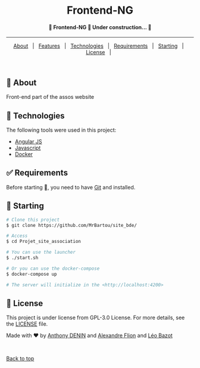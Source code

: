 <h1 align="center">Frontend-NG</h1>
<h4 align="center"> 🚧  Frontend-NG 🚀 Under construction...  🚧 </h4>
<hr>

<p align="center">
  <a href="#dart-about">About</a> &#xa0; | &#xa0;
  <a href="#sparkles-features">Features</a> &#xa0; | &#xa0;
  <a href="#rocket-technologies">Technologies</a> &#xa0; | &#xa0;
  <a href="#white_check_mark-requirements">Requirements</a> &#xa0; | &#xa0;
  <a href="#checkered_flag-starting">Starting</a> &#xa0; | &#xa0;
  <a href="#memo-license">License</a> &#xa0; | &#xa0;
</p>

<br>

## :dart: About ##

Front-end part of the assos website

## :rocket: Technologies ##

The following tools were used in this project:

- [Angular JS](https://angular.io)
- [Javascript](https://developer.mozilla.org/fr/docs/Web/JavaScript)
- [Docker](https://www.docker.com)

## :white_check_mark: Requirements ##

Before starting :checkered_flag:, you need to have [Git](https://git-scm.com) and installed.

## :checkered_flag: Starting ##

```bash
# Clone this project
$ git clone https://github.com/MrBartou/site_bde/

# Access
$ cd Projet_site_association

# You can use the launcher
$ ./start.sh

# Or you can use the docker-compose
$ docker-compose up

# The server will initialize in the <http://localhost:4200>
```

## :memo: License ##

This project is under license from GPL-3.0 License. For more details, see the [LICENSE](LICENSE.md) file.


Made with :heart: by <a href="https://github.com/MrBartou" target="_blank">Anthony DENIN</a> 
and <a href="https://github.com/huntears" target="_blank">Alexandre Flion</a> and 
<a href="https://github.com/Leo-Bazot" target="_blank">Léo Bazot</a>

&#xa0;

<a href="#top">Back to top</a>
